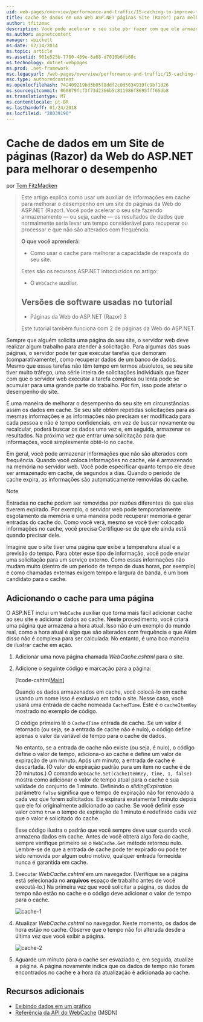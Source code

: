 ```yaml
---
uid: web-pages/overview/performance-and-traffic/15-caching-to-improve-the-performance-of-your-website
title: Cache de dados em uma Web ASP.NET páginas Site (Razor) para melhorar o desempenho | Microsoft Docs
author: tfitzmac
description: Você pode acelerar o seu site por fazer com que ele armazenar - ou seja, cache - os resultados de dados que normalmente seriam levar um tempo considerável para recuperar ou processar um...
ms.author: aspnetcontent
manager: wpickett
ms.date: 02/14/2014
ms.topic: article
ms.assetid: 961e525b-7700-469e-8a68-d7010b6fb68c
ms.technology: dotnet-webpages
ms.prod: .net-framework
msc.legacyurl: /web-pages/overview/performance-and-traffic/15-caching-to-improve-the-performance-of-your-website
msc.type: authoredcontent
ms.openlocfilehash: 742409219bd3b05f8ddf2c0d5034919fc9bf1d26
ms.sourcegitcommit: 060879fcf3f73d2366b5c811986f8695fff65db8
ms.translationtype: MT
ms.contentlocale: pt-BR
ms.lasthandoff: 01/24/2018
ms.locfileid: "28039190"
---
```

<a name="caching-data-in-an-aspnet-web-pages-razor-site-for-better-performance"></a>Cache de dados em um Site de páginas (Razor) da Web do ASP.NET para melhorar o desempenho
====================
por [Tom FitzMacken](https://github.com/tfitzmac)

> Este artigo explica como usar um auxiliar de informações em cache para melhorar o desempenho em um site de páginas da Web do ASP.NET (Razor). Você pode acelerar o seu site fazendo armazenamento &#8212; ou seja, cache &#8212; os resultados de dados que normalmente seria levar um tempo considerável para recuperar ou processar e que não são alterados com frequência.
> 
> **O que você aprenderá:** 
> 
> - Como usar o cache para melhorar a capacidade de resposta do seu site.
> 
> Estes são os recursos ASP.NET introduzidos no artigo:
> 
> - O `WebCache` auxiliar.
>   
> 
> ## <a name="software-versions-used-in-the-tutorial"></a>Versões de software usadas no tutorial
> 
> 
> - Páginas da Web do ASP.NET (Razor) 3
>   
> 
> Este tutorial também funciona com 2 de páginas da Web do ASP.NET.


Sempre que alguém solicita uma página do seu site, o servidor web deve realizar algum trabalho para atender à solicitação. Para algumas das suas páginas, o servidor pode ter que executar tarefas que demoram (comparativamente), como recuperar dados de um banco de dados. Mesmo que essas tarefas não têm tempo em termos absolutos, se seu site tiver muito tráfego, uma série inteira de solicitações individuais que fazer com que o servidor web executar a tarefa complexa ou lenta pode se acumular para uma grande parte do trabalho. Por fim, isso pode afetar o desempenho do site.

É uma maneira de melhorar o desempenho do seu site em circunstâncias assim os dados em cache. Se seu site obtém repetidas solicitações para as mesmas informações e as informações não precisam ser modificada para cada pessoa e não é tempo confidenciais, em vez de buscar novamente ou recalcular, poderá buscar os dados uma vez e, em seguida, armazenar os resultados. Na próxima vez que entrar uma solicitação para que informações, você simplesmente obtê-lo no cache.

Em geral, você pode armazenar informações que não são alterados com frequência. Quando você coloca informações no cache, ele é armazenado na memória no servidor web. Você pode especificar quanto tempo ele deve ser armazenado em cache, de segundos a dias. Quando o período de cache expira, as informações são automaticamente removidas do cache.

> [!NOTE]
> Entradas no cache podem ser removidas por razões diferentes de que elas tiverem expirado. Por exemplo, o servidor web pode temporariamente esgotamento da memória e uma maneira pode recuperar memória é gerar entradas do cache do. Como você verá, mesmo se você tiver colocado informações no cache, você precisa Certifique-se de que ele ainda está quando precisar dele.


Imagine que o site tiver uma página que exibe a temperatura atual e a previsão do tempo. Para obter esse tipo de informação, você pode enviar uma solicitação para um serviço externo. Como essas informações não mudam muito (dentro de um período de tempo de duas horas, por exemplo) e como chamadas externas exigem tempo e largura de banda, é um bom candidato para o cache.

## <a name="adding-caching-to-a-page"></a>Adicionando o cache para uma página

O ASP.NET inclui um `WebCache` auxiliar que torna mais fácil adicionar cache ao seu site e adicionar dados ao cache. Neste procedimento, você criará uma página que armazena a hora atual. Isso não é um exemplo do mundo real, como a hora atual é algo que são alterados com frequência e que Além disso não é complexa para ser calculada. No entanto, é uma boa maneira de ilustrar cache em ação.

1. Adicionar uma nova página chamada *WebCache.cshtml* para o site.
2. Adicione o seguinte código e marcação para a página:

    [!code-cshtml[Main](15-caching-to-improve-the-performance-of-your-website/samples/sample1.cshtml)]

    Quando os dados armazenados em cache, você colocá-lo em cache usando um nome isso é exclusivo em todo o site. Nesse caso, você usará uma entrada de cache nomeada `CachedTime`. Este é o `cacheItemKey` mostrado no exemplo de código.

    O código primeiro lê o `CachedTime` entrada de cache. Se um valor é retornado (ou seja, se a entrada de cache não é nulo), o código define apenas o valor da variável de tempo para o cache de dados.

    No entanto, se a entrada de cache não existe (ou seja, é nulo), o código define o valor de tempo, adiciona-o ao cache e define um valor de expiração de um minuto. Após um minuto, a entrada de cache é descartada. (O valor de expiração padrão para um item no cache é de 20 minutos.) O comando `WebCache.Set(cacheItemKey, time, 1, false)` mostra como adicionar o valor de tempo atual para o cache e sua validade do conjunto de 1 minuto. Definindo o *slidingExpiration* parâmetro `false` significa que o tempo de expiração não for renovado a cada vez que forem solicitados. Ela expirará exatamente 1 minuto depois que ele foi originalmente adicionado ao cache. Se você definir esse valor como `true` o tempo de expiração de 1 minuto é redefinido cada vez que o valor é solicitado do cache.

    Esse código ilustra o padrão que você sempre deve usar quando você armazena dados em cache. Antes de você obterá algo fora do cache, sempre verifique primeiro se o `WebCache.Get` método retornou nulo. Lembre-se de que a entrada de cache pode ter expirado ou pode ter sido removida por algum outro motivo, qualquer entrada fornecida nunca é garantida em cache.
3. Executar *WebCache.cshtml* em um navegador. (Verifique se a página está selecionada no **arquivos** espaço de trabalho antes de você executá-lo.) Na primeira vez que você solicitar a página, os dados de tempo não estão no cache e o código deve adicionar o valor de tempo para o cache.

    ![cache-1](15-caching-to-improve-the-performance-of-your-website/_static/image1.jpg)
4. Atualizar *WebCache.cshtml* no navegador. Neste momento, os dados de hora estão no cache. Observe que o tempo não foi alterada desde a última vez que você exibir a página.

    ![cache-2](15-caching-to-improve-the-performance-of-your-website/_static/image2.jpg)
5. Aguarde um minuto para o cache ser esvaziado e, em seguida, atualize a página. A página novamente indica que os dados de tempo não foram encontrados no cache e a hora da atualização é adicionada ao cache.

<a id="Additional_Resources"></a>
## <a name="additional-resources"></a>Recursos adicionais


- [Exibindo dados em um gráfico](https://go.microsoft.com/fwlink/?LinkId=202895)
- [Referência da API do WebCache](https://msdn.microsoft.com/library/system.web.helpers.webcache(v=vs.99).aspx) (MSDN)

